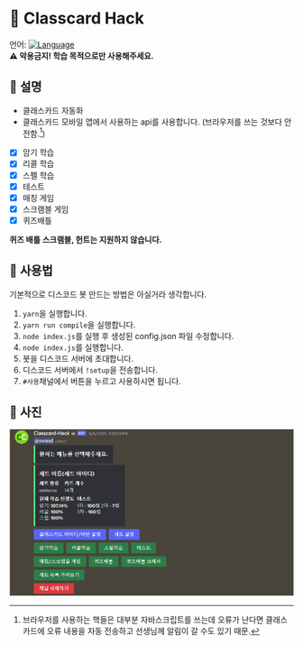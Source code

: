 # 📗 Classcard Hack
언어: [![Language](https://shields.io/badge/TypeScript-3178C6?logo=TypeScript&logoColor=FFF&style=flat-square)](https://www.typescriptlang.org/)<br>
**:warning: 악용금지! 학습 목적으로만 사용해주세요.**

## 📙 설명
* 클래스카드 자동화
* 클래스카드 모바일 앱에서 사용하는 api를 사용합니다. (브라우저를 쓰는 것보다 안전함.[^w])

- [x] 암기 학습
- [x] 리콜 학습
- [x] 스펠 학습
- [x] 테스트
- [x] 매칭 게임
- [x] 스크램블 게임
- [x] 퀴즈배틀
   
**퀴즈 배틀 스크램블, 헌트는 지원하지 않습니다.**

## 📄 사용법
기본적으로 디스코드 봇 만드는 방법은 아실거라 생각합니다.
1. `yarn`을 실행합니다.
2. `yarn run compile`을 실행합니다.
3. `node index.js`를 실행 후 생성된 config.json 파일 수정합니다.
4. `node index.js`를 실행합니다.
5. 봇을 디스코드 서버에 초대합니다.
6. 디스코드 서버에서 `!setup`을 전송합니다.
7. `#사용`채널에서 버튼을 누르고 사용하시면 됩니다.

## 📸 사진
![SS](./images/Screenshot_2022-08-06_191853.png)

[^w]: 브라우저를 사용하는 핵들은 대부분 자바스크립트를 쓰는데 오류가 난다면 클래스카드에 오류 내용을 자동 전송하고 선생님께 알림이 갈 수도 있기 때문.